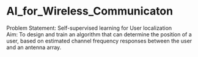 # AI_for_Wireless_Communicaton
Problem Statement: Self-supervised learning for User localization  
Aim: To design and train an algorithm that can determine the position of a user, based on estimated channel frequency responses between the user and an antenna array.
